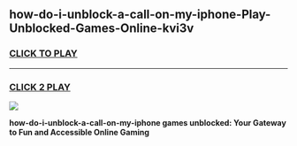 
## how-do-i-unblock-a-call-on-my-iphone-Play-Unblocked-Games-Online-kvi3v
<h3>
<a href="https://premium76.site?title=how-do-i-unblock-a-call-on-my-iphone&ref=25A">CLICK TO PLAY</a></h3>
<hr>

<h3>
<a href="https://premium76.site?title=how-do-i-unblock-a-call-on-my-iphone&ref=25A">CLICK 2 PLAY</a>
  
</h3>

<a href="https://premium76.site?title=how-do-i-unblock-a-call-on-my-iphone&ref=25A"><img src="https://clearcache.store/games.png"></a>


**how-do-i-unblock-a-call-on-my-iphone games unblocked: Your Gateway to Fun and Accessible Online Gaming**
